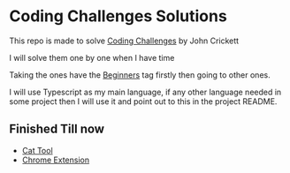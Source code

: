 # Coding Challenges Solutions

This repo is made to solve [Coding Challenges](https://codingchallenges.fyi/challenges/intro/) by John Crickett

I will solve them one by one when I have time

Taking the ones have the [Beginners](https://codingchallenges.fyi/challenges/tags/beginner/) tag firstly then going to other ones.

I will use Typescript as my main language, if any other language needed in some project then I will use it and point out to this in the project README.

## Finished Till now

- [Cat Tool](https://codingchallenges.fyi/challenges/challenge-cat)
- [Chrome Extension](https://codingchallenges.fyi/challenges/challenge-chrome-extension)
